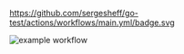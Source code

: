 

https://github.com/sergesheff/go-test/actions/workflows/main.yml/badge.svg

![example workflow](https://github.com/sergesheff/go-test/actions/workflows/main.yml/badge.svg)
